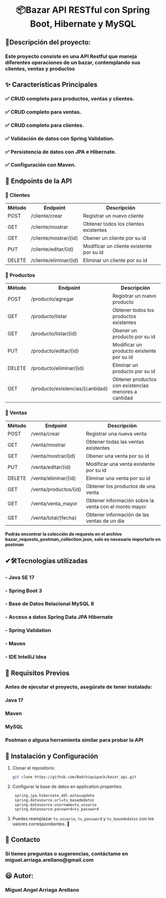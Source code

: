 <h1 align="center">📦Bazar API RESTful con Spring Boot, Hibernate y MySQL</h1>
<h2>📖Descripción del proyecto:</h2>
<h3>Este proyecto consiste en una API Restful que maneja diferentes operaciones de un bazar, contemplando sus clientes, ventas y productos</h3>


<h2>✨ Características Principales</h2>
<h3>✅ CRUD completo para productos, ventas y clientes.</h3>
<h3>✅ CRUD completo para ventas.</h3>
<h3>✅ CRUD completo para clientes.</h3>
<h3>✅ Validación de datos con Spring Validation.</h3>
<h3>✅ Persistencia de datos con JPA e Hibernate.</h3>
<h3>✅ Configuración con Maven.</h3>

<h2>📌 Endpoints de la API</h2>
<h3>📍 Clientes</h3>
<table>
  <tr>
    <th>Método</th>
    <th>Endpoint</th>
    <th>Descripción</th>
  </tr>
   <tr>
    <td>POST</td>
    <td>/cliente/crear</td>
    <td>Registrar un nuevo cliente</td>
  </tr>
   <tr>
    <td>GET</td>
    <td>/cliente/mostrar</td>
    <td>Obtener todos los clientes existentes</td>
  </tr>
   <tr>
    <td>GET</td>
    <td>/cliente/mostrar/{id}</td>
    <td>Obener un cliente por su id</td>
  </tr>
   <tr>
    <td>PUT</td>
    <td>/cliente/editar/{id}</td>
    <td>Modificar un cliente existente por su id</td>
  </tr>
   <tr>
    <td>DELETE</td>
    <td>/cliente/eliminar/{id}</td>
    <td>Eliminar un cliente por su id</td>
  </tr>
</table>

<h3>📍 Productos</h3>
<table>
  <tr>
    <th>Método</th>
    <th>Endpoint</th>
    <th>Descripción</th>
  </tr>
   <tr>
    <td>POST</td>
    <td>/producto/agregar</td>
    <td>Registrar un nuevo producto</td>
  </tr>
   <tr>
    <td>GET</td>
    <td>/producto/listar</td>
    <td>Obtener todos los productos existentes</td>
  </tr>
   <tr>
    <td>GET</td>
    <td>/producto/listar/{id}</td>
    <td>Obener un producto por su id</td>
  </tr>
   <tr>
    <td>PUT</td>
    <td>/producto/editar/{id}</td>
    <td>Modificar un producto existente por su id</td>
  </tr>
   <tr>
    <td>DELETE</td>
    <td>/producto/eliminar/{id}</td>
    <td>Eliminar un producto por su id</td>
  </tr>
   <tr>
    <td>GET</td>
    <td>/producto/existencias/{cantidad}</td>
    <td>Obtener productos con existencias menores a cantidad</td>
  </tr>
</table>
<h3>📍 Ventas</h3>
<table>
  <tr>
    <th>Método</th>
    <th>Endpoint</th>
    <th>Descripción</th>
  </tr>
   <tr>
    <td>POST</td>
    <td>/venta/crear</td>
    <td>Registrar una nueva venta</td>
  </tr>
   <tr>
    <td>GET</td>
    <td>/venta/mostrar</td>
    <td>Obtener todas las ventas existentes</td>
  </tr>
   <tr>
    <td>GET</td>
    <td>/venta/mostrar/{id}</td>
    <td>Obener una venta por su id</td>
  </tr>
   <tr>
    <td>PUT</td>
    <td>/venta/editar/{id}</td>
    <td>Modificar una venta existente por su id</td>
  </tr>
   <tr>
    <td>DELETE</td>
    <td>/venta/eliminar/{id}</td>
    <td>Eliminar una venta por su id</td>
  </tr>
   <tr>
    <td>GET</td>
    <td>/venta/productos/{id}</td>
    <td>Obtener los productos de una venta</td>
  </tr>
   <tr>
    <td>GET</td>
    <td>/venta/venta_mayor</td>
    <td>Obtener información sobre la venta con el monto mayor</td>
  </tr>
   <tr>
    <td>GET</td>
    <td>/venta/total/{fecha}</td>
    <td>Obtener información de las ventas de un día</td>
  </tr>
</table>

<h4>Podrás encontrar la colección de requests en el archivo bazar_requests_postman_collection.json,
solo es necesario importarlo en postman</h4>

<h2>✔🛠️Tecnologías utilizadas</h2>
<h3>- Java SE 17</h3>
<h3>- Spring Boot 3</h3>
<h3>- Base de Datos Relacional MySQL 8</h3>
<h3>- Acceso a datos Spring Data JPA Hibernate</h3>
<h3>- Spring Validation</h3>
<h3>- Maven</h3>
<h3>- IDE IntelliJ Idea</h3>

<h2>📌 Requisitos Previos</h2>
<h3>Antes de ejecutar el proyecto, asegúrate de tener instalado:</h3>

<h3>Java 17</h3>

<h3>Maven</h3>

<h3>MySQL</h3>

<h3>Postman o alguna herramienta similar para probar la API</h3>

<h2>🚀 Instalación y Configuración</h2>

1. Clonar el repositorio:
   ```bash
   git clone https://github.com/Badchiquipack/bazar_api.git

2. Configurar la base de datos en application.properties:
   ```bash
    spring.jpa.hibernate.ddl-auto=update
    spring.datasource.url=tu_basededatos
    spring.datasource.username=tu_usuario
    spring.datasource.password=tu_password

3. Puedes reemplazar `tu_usuario`, `tu_password` y `tu_basededatos` con los valores correspondientes. 🚀

<h2>📩 Contacto</h2>
<h3>Si tienes preguntas o sugerencias, contáctame en miguel.arriaga.arellano@gmail.com</h3>

<h2>😃 Autor:</h2>
<h3>Miguel Angel Arriaga Arellano</h3>

